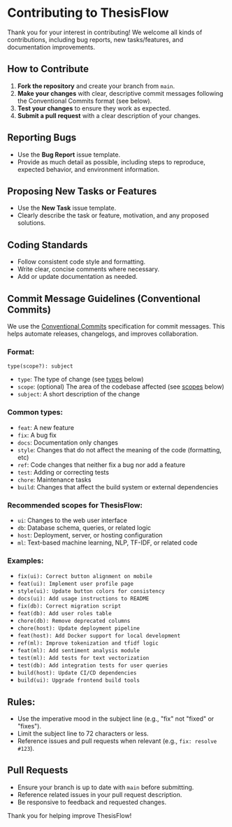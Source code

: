 # Contributing to ThesisFlow

Thank you for your interest in contributing! We welcome all kinds of contributions, including bug reports, new tasks/features, and documentation improvements.

## How to Contribute

1. **Fork the repository** and create your branch from `main`.
2. **Make your changes** with clear, descriptive commit messages following the Conventional Commits format (see below).
3. **Test your changes** to ensure they work as expected.
4. **Submit a pull request** with a clear description of your changes.

## Reporting Bugs

- Use the **Bug Report** issue template.
- Provide as much detail as possible, including steps to reproduce, expected behavior, and environment information.

## Proposing New Tasks or Features

- Use the **New Task** issue template.
- Clearly describe the task or feature, motivation, and any proposed solutions.

## Coding Standards

- Follow consistent code style and formatting.
- Write clear, concise comments where necessary.
- Add or update documentation as needed.

## Commit Message Guidelines (Conventional Commits)

We use the [Conventional Commits](https://www.conventionalcommits.org/) specification for commit messages. This helps automate releases, changelogs, and improves collaboration.

### Format:
```
type(scope?): subject
```
- `type`: The type of change (see [types](#common-types) below)
- `scope`: (optional) The area of the codebase affected (see [scopes](#recommended-scopes-for-thesisflow) below)
- `subject`: A short description of the change

### Common types:
- `feat`: A new feature
- `fix`: A bug fix
- `docs`: Documentation only changes
- `style`: Changes that do not affect the meaning of the code (formatting, etc)
- `ref`: Code changes that neither fix a bug nor add a feature
- `test`: Adding or correcting tests
- `chore`: Maintenance tasks
- `build`: Changes that affect the build system or external dependencies

### Recommended scopes for ThesisFlow:
- `ui`: Changes to the web user interface
- `db`: Database schema, queries, or related logic
- `host`: Deployment, server, or hosting configuration
- `ml`: Text-based machine learning, NLP, TF-IDF, or related code

### Examples:
- `fix(ui): Correct button alignment on mobile`
- `feat(ui): Implement user profile page`
- `style(ui): Update button colors for consistency`
- `docs(ui): Add usage instructions to README`
- `fix(db): Correct migration script`
- `feat(db): Add user roles table`
- `chore(db): Remove deprecated columns`
- `chore(host): Update deployment pipeline`
- `feat(host): Add Docker support for local development`
- `ref(ml): Improve tokenization and tfidf logic`
- `feat(ml): Add sentiment analysis module`
- `test(ml): Add tests for text vectorization`
- `test(db): Add integration tests for user queries`
- `build(host): Update CI/CD dependencies`
- `build(ui): Upgrade frontend build tools`

## Rules:
- Use the imperative mood in the subject line (e.g., "fix" not "fixed" or "fixes").
- Limit the subject line to 72 characters or less.
- Reference issues and pull requests when relevant (e.g., `fix: resolve #123`).

## Pull Requests

- Ensure your branch is up to date with `main` before submitting.
- Reference related issues in your pull request description.
- Be responsive to feedback and requested changes.

Thank you for helping improve ThesisFlow!
